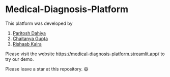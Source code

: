 # Medical-Diagnosis-Platform

This platform was developed by 

1. [Paritosh Dahiya](https://github.com/hnhparitosh)
2. [Chaitanya Gupta](https://github.com/Chaitanya31612)
3. [Rishaab Kalra](https://github.com/PeaPals)

Please visit the website https://medical-diagnosis-platform.streamlit.app/ to try our demo.

Please leave a star at this repository. 😄